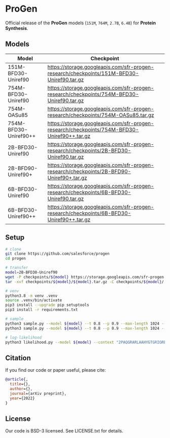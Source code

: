 # ProGen
Official release of the **ProGen** models (`151M`, `764M`, `2.7B`, `6.4B`) for **Protein Synthesis**.

## Models

| Model  | Checkpoint |
| ------ | ---------- |
| 151M-BFD30-Uniref90	   | https://storage.googleapis.com/sfr-progen-research/checkpoints/151M-BFD30-Uniref90.tar.gz |
| 754M-BFD30-Uniref90	   | https://storage.googleapis.com/sfr-progen-research/checkpoints/754M-BFD30-Uniref90.tar.gz |
| 754M-OASu85	           | https://storage.googleapis.com/sfr-progen-research/checkpoints/754M-OASu85.tar.gz |
| 754M-BFD30-Uniref90++	 | https://storage.googleapis.com/sfr-progen-research/checkpoints/754M-BFD30-Uniref90++.tar.gz |
| 2B-BFD30-Uniref90      | https://storage.googleapis.com/sfr-progen-research/checkpoints/2B-BFD30-Uniref90.tar.gz |
| 2B-BFD90-Uniref90+     | https://storage.googleapis.com/sfr-progen-research/checkpoints/2B-BFD90-Uniref90+.tar.gz |
| 6B-BFD30-Uniref90	     | https://storage.googleapis.com/sfr-progen-research/checkpoints/6B-BFD30-Uniref90.tar.gz |
| 6B-BFD30-Uniref90++    | https://storage.googleapis.com/sfr-progen-research/checkpoints/6B-BFD30-Uniref90++.tar.gz |

## Setup
```sh
# clone
git clone https://github.com/salesforce/progen
cd progen

# transfer
model=2B-BFD30-Uniref90
wget -P checkpoints/${model} https://storage.googleapis.com/sfr-progen-research/checkpoints/${model}.tar.gz
tar -xvf checkpoints/${model}/${model}.tar.gz -C checkpoints/${model}/

# venv
python3.8 -m venv .venv
source .venv/bin/activate
pip3 install --upgrade pip setuptools
pip3 install -r requirements.txt

# sample
python3 sample.py --model ${model} --t 0.8 --p 0.9 --max-length 1024 --context "1"
python3 sample.py --model ${model} --t 0.8 --p 0.9 --max-length 1024 --context "1" --device "cpu" --fp16 false

# log-likelihood
python3 likelihood.py --model ${model} --context "2PAQGRARLAAHYGTGRIGREVTVDERCRNLDRLEPSWELLRLLDDMGFIEGQNGLRRYVAEVFALDEPYDMTWRLRSLDEPHEVNAIEFAAPHERVYATLSERFFPDSVERDLRELVTRSLVEVDLGDPFTPPFVNSVYELRGASRRWVGVVRDVLAPDVLPCDATIRVLADAGTRAATRGLREILDTESGRVCVLGLHAALDAIADDRNEVSTSVAVADLEQCVALREAIRQITPRGAISVLVKGPLRTSGMRAQIAAVVHLRAKSSHLLPGGTDVVTFGAREFAIRSAANERKVVASMRLLALPGFAERSLCGLARPGVGRGRWEPAINVSVAADRDQIDLRVMGADVGDASVIFLKRDFRKLTEEFWRTHTDVPIEREDVSAQRTEPDNRWRWLVPCDDLVAPRLTVVPPRSVGHGM1"
```

## Citation
If you find our code or paper useful, please cite:
```bibtex
@article{,
  title={},
  author={},
  journal={arXiv preprint},
  year={2022}
}
```

## License
Our code is BSD-3 licensed. See LICENSE.txt for details.